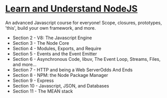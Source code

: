 # [Learn and Understand NodeJS](https://www.udemy.com/understand-nodejs/learn/#/)
An advanced Javascript course for everyone! Scope, closures, prototypes, 'this', build your own framework, and more.

* Section 2 - V8: The Javascript Engine
* Section 3 - The Node Core
* Section 4 - Modules, Exports, and Require
* Section 5 - Events and the Event Emitter
* Section 6 - Asynchronous Code, libuv, The Event Loop, Streams, Files, and more…
* Section 7 - HTTP and being a Web ServerOdds And Ends
* Section 8 - NPM: the Node Package Manager
* Section 9 - Express
* Section 10 - Javascript, JSON, and Databases
* Section 11 - The MEAN stack
